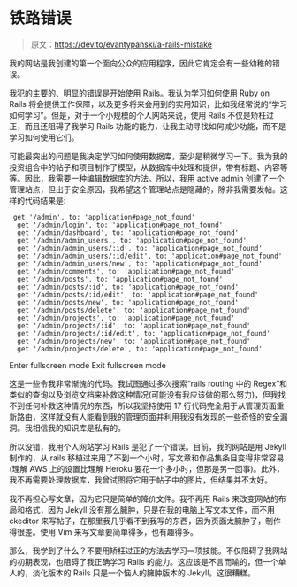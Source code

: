 # 铁路错误

> 原文：<https://dev.to/evantypanski/a-rails-mistake>

我的网站是我创建的第一个面向公众的应用程序，因此它肯定会有一些幼稚的错误。

我犯的主要的、明显的错误是开始使用 Rails。我认为学习如何使用 Ruby on Rails 将会提供工作保障，以及更多将来会用到的实用知识，比如我经常说的“学习如何学习”。但是，对于一个小规模的个人网站来说，使用 Rails 不仅是矫枉过正，而且还阻碍了我学习 Rails 功能的能力，让我主动寻找如何减少功能，而不是学习如何使用它们。

可能最突出的问题是我决定学习如何使用数据库，至少是稍微学习一下。我为我的投资组合中的帖子和项目制作了模型，从数据库中处理和提供，带有标题、内容等等。因此，我需要一种编辑数据库的方法。所以，我用 active admin 创建了一个管理站点，但出于安全原因，我希望这个管理站点是隐藏的，除非我需要发帖。这样的代码结果是:

```
 get '/admin', to: 'application#page_not_found'
  get '/admin/login', to: 'application#page_not_found'
  get '/admin/dashboard', to: 'application#page_not_found'
  get '/admin/admin_users', to: 'application#page_not_found'
  get '/admin/admin_users/:id', to: 'application#page_not_found'
  get '/admin/admin_users/:id/edit', to: 'application#page_not_found'
  get '/admin/admin_users/new', to: 'application#page_not_found'
  get '/admin/comments', to: 'application#page_not_found'
  get '/admin/posts', to: 'application#page_not_found'
  get '/admin/posts/:id', to: 'application#page_not_found'
  get '/admin/posts/:id/edit', to: 'application#page_not_found'
  get '/admin/posts/new', to: 'application#page_not_found'
  get '/admin/posts/delete', to: 'application#page_not_found'
  get '/admin/projects', to: 'application#page_not_found'
  get '/admin/projects/:id', to: 'application#page_not_found'
  get '/admin/projects/:id/edit', to: 'application#page_not_found'
  get '/admin/projects/new', to: 'application#page_not_found'
  get '/admin/projects/delete', to: 'application#page_not_found' 
```

Enter fullscreen mode Exit fullscreen mode

这是一些令我非常惭愧的代码。我试图通过多次搜索“rails routing 中的 Regex”和类似的查询以及浏览文档来补救这种情况(可能没有我应该做的那么努力)，但我找不到任何补救这种情况的东西，所以我坚持使用 17 行代码完全用于从管理页面重新路由，这样就没有人能看到我的管理页面并利用我没有发现的一些奇怪的安全漏洞。我相信我的知识库是私有的。

所以没错，我用个人网站学习 Rails 是犯了一个错误。目前，我的网站是用 Jekyll 制作的，从 rails 移植过来用了不到一个小时，写文章和作品集条目变得非常容易(理解 AWS 上的设置比理解 Heroku 要花一个多小时，但那是另一回事)。此外，我不再需要处理数据库，我曾试图将它用于帖子中的图片，但结果并不太好。

我不再担心写文章，因为它只是简单的降价文件。我不再用 Rails 来改变网站的布局和格式，因为 Jekyll 没有那么臃肿，只是在我的电脑上写文本文件，而不用 ckeditor 来写帖子，在那里我几乎看不到我写的东西，因为页面太臃肿了，制作得很差。使用 Vim 来写文章要简单得多，也有趣得多。

那么，我学到了什么？不要用矫枉过正的方法去学习一项技能。不仅阻碍了我网站的初期表现，也阻碍了我正确学习 Rails 的能力。这应该是不言而喻的，但一个单人的，淡化版本的 Rails 只是一个恼人的臃肿版本的 Jekyll。这很糟糕。